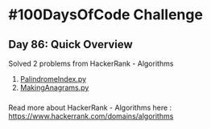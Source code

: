 # #100DaysOfCode Challenge
## Day 86: Quick Overview
Solved 2 problems from HackerRank - Algorithms
1. [PalindromeIndex.py](https://github.com/sandeep-krishna/100DaysOfCode/blob/master/Day%2086/PalindromeIndex.py)
2. [MakingAnagrams.py](https://github.com/sandeep-krishna/100DaysOfCode/blob/master/Day%2086/MakingAnagrams.py)
### 
Read more about HackerRank - Algorithms here : https://www.hackerrank.com/domains/algorithms